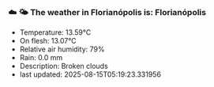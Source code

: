 ### ☁️ 🌤️  The weather in Florianópolis is: Florianópolis

- Temperature: 13.59°C
- On flesh: 13.07°C
- Relative air humidity: 79%
- Rain: 0.0 mm
- Description: Broken clouds
- last updated: 2025-08-15T05:19:23.331956
